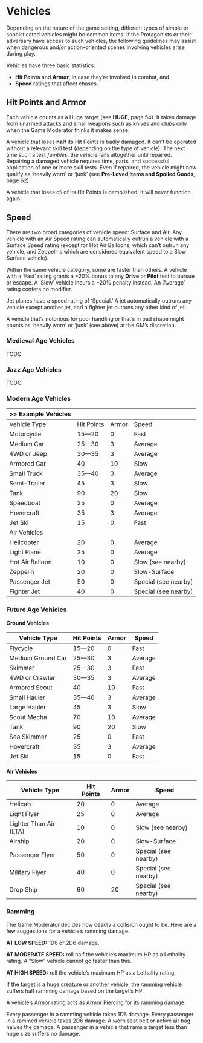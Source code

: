 # Vehicles

Depending on the nature of the game setting, different types of simple or sophisticated vehicles might be common items. If the Protagonists or their adversary have access to such vehicles, the following guidelines may assist when dangerous and/or action-oriented scenes involving vehicles arise during play.

Vehicles have three basic statistics:

- **Hit Points** and **Armor**, in case they’re involved in combat, and
- **Speed** ratings that affect chases.

## Hit Points and Armor

Each vehicle counts as a Huge target (see **HUGE**, page 54). It takes damage from unarmed attacks and small weapons such as knives and clubs only when the Game Moderator thinks it makes sense.

A vehicle that loses **half** its Hit Points is badly damaged. It can’t be operated without a relevant skill test (depending on the type of vehicle). The next time such a test _fumbles_, the vehicle fails altogether until repaired. Repairing a damaged vehicle requires time, parts, and successful application of one or more skill tests. Even if repaired, the vehicle might now qualify as ‘heavily worn’ or ‘junk’ (see **Pre-Loved Items and Spoiled Goods**, page 62).

A vehicle that loses _all_ of its Hit Points is demolished. It will never function again.

## Speed

There are two broad categories of vehicle speed: Surface and Air. Any vehicle with an Air Speed rating can automatically outrun a vehicle with a Surface Speed rating (except for Hot Air Balloons, which can’t outrun any vehicle, and Zeppelins which are considered equivalent speed to a Slow Surface vehicle).

Within the same vehicle category, some are faster than others. A vehicle with a ‘Fast’ rating grants a +20% bonus to any **Drive** or **Pilot** test to pursue or escape. A ‘Slow’ vehicle incurs a −20% penalty instead. An ‘Average’ rating confers no modifier.

Jet planes have a speed rating of ‘Special.’ A jet automatically outruns any vehicle except another jet, and a fighter jet outruns any other kind of jet.

A vehicle that’s notorious for poor handling or that’s in bad shape might counts as ‘heavily worn’ or ‘junk’ (see above) at the GM’s discretion.

### Medieval Age Vehicles

TODO

### Jazz Age Vehicles

TODO

### Modern Age Vehicles

| >> Example Vehicles |            |       |                      |
| ------------------- | ---------- | ----- | -------------------- |
| Vehicle Type        | Hit Points | Armor | Speed                |
| Motorcycle          | 15—20      | 0     | Fast                 |
| Medium Car          | 25—30      | 3     | Average              |
| 4WD or Jeep         | 30—35      | 3     | Average              |
| Armored Car         | 40         | 10    | Slow                 |
| Small Truck         | 35—40      | 3     | Average              |
| Semi-Trailer        | 45         | 3     | Slow                 |
| Tank                | 90         | 20    | Slow                 |
| Speedboat           | 25         | 0     | Average              |
| Hovercraft          | 35         | 3     | Average              |
| Jet Ski             | 15         | 0     | Fast                 |
| Air Vehicles        |            |       |                      |
| Helicopter          | 20         | 0     | Average              |
| Light Plane         | 25         | 0     | Average              |
| Hot Air Balloon     | 10         | 0     | Slow (see nearby)    |
| Zeppelin            | 20         | 0     | Slow-Surface         |
| Passenger Jet       | 50         | 0     | Special (see nearby) |
| Fighter Jet         | 40         | 0     | Special (see nearby) |

### Future Age Vehicles

**Ground Vehicles**

| Vehicle Type      | Hit Points | Armor | Speed   |
| ----------------- | ---------- | ----- | ------- |
| Flycycle          | 15—20      | 0     | Fast    |
| Medium Ground Car | 25—30      | 3     | Average |
| Skimmer           | 25—30      | 3     | Fast    |
| 4WD or Crawler    | 30—35      | 3     | Average |
| Armored Scout     | 40         | 10    | Fast    |
| Small Hauler      | 35—40      | 3     | Average |
| Large Hauler      | 45         | 3     | Slow    |
| Scout Mecha       | 70         | 10    | Average |
| Tank              | 90         | 20    | Slow    |
| Sea Skimmer       | 25         | 0     | Fast    |
| Hovercraft        | 35         | 3     | Average |
| Jet Ski           | 15         | 0     | Fast    |

**Air Vehicles**

| Vehicle Type           | Hit Points | Armor | Speed                |
| ---------------------- | ---------- | ----- | -------------------- |
| Helicab                | 20         | 0     | Average              |
| Light Flyer            | 25         | 0     | Average              |
| Lighter Than Air (LTA) | 10         | 0     | Slow (see nearby)    |
| Airship                | 20         | 0     | Slow-Surface         |
| Passenger Flyer        | 50         | 0     | Special (see nearby) |
| Military Flyer         | 40         | 0     | Special (see nearby) |
| Drop Ship              | 60         | 20    | Special (see nearby) |

### Ramming

The Game Moderator decides how deadly a collision ought to be. Here are a few suggestions for a vehicle’s ramming damage.

**AT LOW SPEED:** 1D6 or 2D6 damage.

**AT MODERATE SPEED:** roll half the vehicle’s maximum HP as a Lethality rating. A “Slow” vehicle cannot go faster than this.

**AT HIGH SPEED:** roll the vehicle’s maximum HP as a Lethality rating.

If the target is a huge creature or another vehicle, the ramming vehicle suffers half ramming damage based on the target’s HP.

A vehicle’s Armor rating acts as Armor Piercing for its ramming damage.

Every passenger in a ramming vehicle takes 1D6 damage. Every passenger in a rammed vehicle takes 2D6 damage. A worn seat belt or active air bag halves the damage. A passenger in a vehicle that rams a target less than huge size suffers no damage.